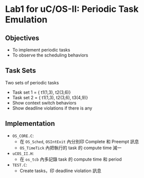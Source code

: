 # Lab1 for uC/OS-II: Periodic Task Emulation 

## Objectives

- To implement periodic tasks
- To observe the scheduling behaviors

## Task Sets

Two sets of periodic tasks
- Task set 1 = { t1(1,3), t2(3,6)}
- Task set 2 = { t1(1,3), t2(3,6), t3(4,9)}
- Show context switch behaviors
- Show deadline violations if there is any

## Implementation

* `OS_CORE.C`: 
    * 在 `OS_Sched`, `OSIntExit` 內分別印 Complete 和 Preempt 訊息  
    * `OS_TimeTick` 內把執行的 task 的 compute time 減一
* `uCOS_II.H`:  
    * 在 `os_tcb` 內多記錄 task 的 compute time 和 period  
* `TEST.C`:
    * Create tasks，印 deadline violation 訊息 